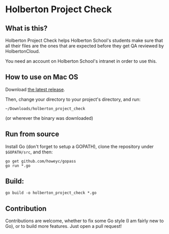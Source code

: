 # Holberton Project Check


## What is this?

Holberton Project Check helps Holberton School's students make sure that all their files are the ones that are expected before they get QA reviewed by HolbertonCloud.

You need an account on Holberton School's intranet in order to use this.


## How to use on Mac OS

Download [the latest release](https://github.com/rudyrigot/holberton_project_check/releases).

Then, change your directory to your project's directory, and run:
```
~/Downloads/holberton_project_check
```
(or wherever the binary was downloaded)


## Run from source

Install Go (don't forget to setup a GOPATH), clone the repository under `$GOPATH/src`, and then:
```
go get github.com/howeyc/gopass
go run *.go
```

## Build:

```
go build -o holberton_project_check *.go
```


## Contribution

Contributions are welcome, whether to fix some Go style (I am fairly new to Go), or to build more features. Just open a pull request!
